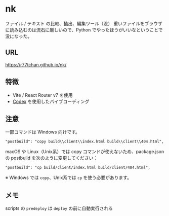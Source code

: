 # nk

ファイル / テキスト の比較、抽出、編集ツール（没）
重いファイルをブラウザに読み込むのは流石に厳しいので、Python でやったほうがいいなということで没になった。

## URL
https://r77tchan.github.io/nk/

## 特徴
- Vite / React Router v7 を使用
- [Codex](https://openai.com/ja-JP/index/introducing-codex/) を使用したバイブコーディング

## 注意
一部コマンドは Windows 向けです。
```
"postbuild": "copy build\\client\\index.html build\\client\\404.html",
```
macOS や Linux（Unix系）では copy コマンドが使えないため、package.json の postbuild を次のように変更してください：
```
"postbuild": "cp build/client/index.html build/client/404.html",
```
※ Windows では `copy`、Unix系では `cp` を使う必要があります。

## メモ
scripts の `predeploy` は `deploy` の前に自動実行される

